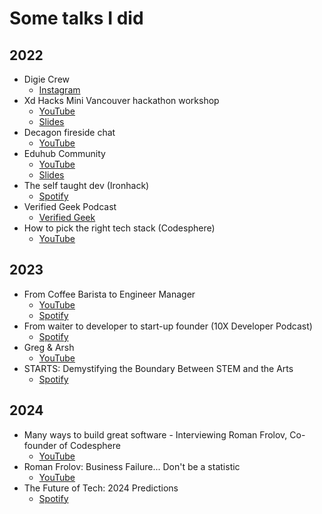 # Some talks I did

## 2022

* Digie Crew
    * [Instagram](https://www.instagram.com/p/CSCJhn8HEnI/)
* Xd Hacks Mini Vancouver hackathon workshop
    * [YouTube](https://youtu.be/B3VQmvwHr9c)
    * [Slides](https://docs.google.com/presentation/d/1lrt8jmGw7ypb9d_uheHGDTG3zYw8-7oVQcwyOnLI498/edit?usp=sharing)
* Decagon fireside chat
    * [YouTube](https://youtu.be/ae11fgccaWg)
* Eduhub Community
    * [YouTube](https://www.youtube.com/watch?v=h5FjL2A4usE)
    * [Slides](https://docs.google.com/presentation/d/1CLkcx-polvHxJP5cENSq-mzEuwvQzJyv593d2_r7xng/edit?usp=sharing)
* The self taught dev (Ironhack)
    * [Spotify](https://open.spotify.com/episode/3XQDIjfuenwESk7A7n7Dpd?si=IgCEvFFDT6WnDAuldd7SYQ&dl_branch=1&nd=1) 
* Verified Geek Podcast
    * [Verified Geek](https://www.buzzsprout.com/1522516/10108135)
* How to pick the right tech stack (Codesphere)
    * [YouTube](https://youtu.be/mC9bbclrO3I)
 
## 2023
* From Coffee Barista to Engineer Manager
    * [YouTube](https://youtu.be/CgpPpAqL_fE)
    * [Spotify](https://open.spotify.com/episode/0k3TNvhWR8DYXeDMuxfQhE?si=49a928dc08d545a8)
* From waiter to developer to start-up founder (10X Developer Podcast)
    * [Spotify](https://podcasters.spotify.com/pod/show/harley-ferguson9/episodes/From-waiter-to-developer-to-start-up-founder-with-Roman-Frolov-e2744nu)
* Greg & Arsh
    * [YouTube](https://youtu.be/sRVDNAmtYMA?si=GOr4XJXKNt0pvrA6)
* STARTS: Demystifying the Boundary Between STEM and the Arts
    * [Spotify](https://podcasters.spotify.com/pod/show/findyourstart3/episodes/Roman-Frolov-From-Bar-tops-to-Laptops--A-Bartenders-Voyage-into-Software-Engineering-e27pn6c)
## 2024
* Many ways to build great software - Interviewing Roman Frolov, Co-founder of Codesphere 
    * [YouTube](https://youtu.be/QFxx-nlakt8?si=GVau3ApZ0v98ZGVY)
* Roman Frolov: Business Failure... Don't be a statistic
    * [YouTube](https://youtu.be/3IfPOXe-Mnc?si=gVVQ4mFHvpAaq4Cu)
* The Future of Tech: 2024 Predictions
    * [Spotify](https://open.spotify.com/episode/47CqvYiDLa2DElzdWeeoXM)
